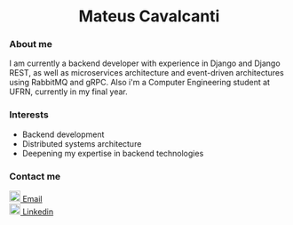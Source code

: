 <h1 align="center">Mateus Cavalcanti</h1>

<div>
  <h3>About me</h3>
  <p>
    I am currently a backend developer with experience in Django and Django REST, as well as microservices architecture and event-driven architectures using RabbitMQ and gRPC. Also i'm a Computer Engineering student at UFRN, currently in my final year.
  </p>
</div>

<h3>Interests</h3>
<ul>
  <li>Backend development</li>
  <li>Distributed systems architecture</li>
  <li>Deepening my expertise in backend technologies</li>
</ul>

<div>
  <h3>Contact me</h3>
  <a href="mailto:mateuscavalcanti1607@gmail.com">
    <img src="https://upload.wikimedia.org/wikipedia/commons/7/7e/Gmail_icon_%282020%29.svg" alt="Email" width="20">
    Email
  </a>
  <br/>
  <a href="https://www.linkedin.com/in/mateus-cavalcanti-161439224/">
    <img src="https://www.svgrepo.com/show/81143/linkedin.svg" alt="Linkedin" width="20">
    Linkedin
  </a>
</div>

